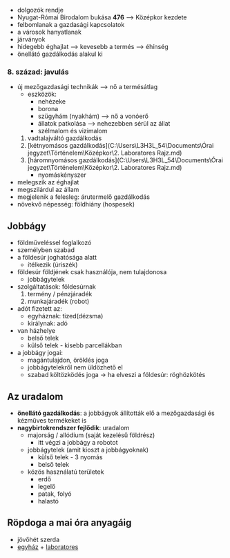 - dolgozók rendje
- Nyugat-Római Birodalom bukása **476** --> Középkor kezdete
- felbomlanak a gazdasági kapcsolatok
- a városok hanyatlanak
- járványok
- hidegebb éghajlat --> kevesebb a termés --> éhínség
- önellátó gazdálkodás alakul ki

### 8. század: javulás
- új mezőgazdasági technikák --> nő a termésátlag
	- eszközök:
		- nehézeke
		- borona
		- szügyhám (nyakhám) --> nő a vonóerő
		- állatok patkolása --> nehezebben sérül az állat
		- szélmalom és vizimalom
	1. vadtalajváltó gazdálkodás
	2. [kétnyomásos gazdálkodás](C:\Users\L3H3L_54\Documents\Órai jegyzet\Történelem\Középkor\2. Laboratores Rajz.md) 
	3. [háromnyomásos gazdálkodás](C:\Users\L3H3L_54\Documents\Órai jegyzet\Történelem\Középkor\2. Laboratores Rajz.md)
		- nyomáskényszer 
- melegszik az éghajlat
- megszilárdul az állam
- megjelenik a felesleg: árutermelő gazdálkodás
- növekvő népesség: földhiány (hospesek)

## Jobbágy
- földműveléssel foglalkozó
- személyben szabad
- a földesúr joghatósága alatt
	- ítélkezik (úriszék)
- földesúr földjének csak használója, nem tulajdonosa
	- jobbágytelek
- szolgáltatások: földesúrnak
	1. termény / pénzjáradék
	2. munkajáradék (robot)
- adót fizetett az:
	- egyháznak: tized(dézsma)
	- királynak: adó
- van házhelye
	- belső telek
	- külső telek - kisebb parcellákban 
- a jobbágy jogai:
	- magántulajdon, öröklés joga
	- jobbágytelekről nem üldözhető el
	- szabad költözködés joga → ha elveszi a földesúr: röghözkötés

## Az uradalom
- **önellátó gazdálkodás**: a jobbágyok állították elő a mezőgazdasági és kézműves termékeket is
- **nagybirtokrendszer fejlődik**: uradalom
	- majorság / allódium (saját kezelésű földrész)
		- itt végzi a jobbágy a robotot
	- jobbágytelek (amit kioszt a jobbágyoknak)
		- külső telek - 3 nyomás
		- belső telek
	- közös használatú területek
		- erdő
		- legelő
		- patak, folyó
		- halastó



## Röpdoga a mai óra anyagáig
 - jövőhét szerda
 - [egyház](obsidian://open?vault=%C3%93rai%20jegyzet&file=T%C3%B6rt%C3%A9nelem%2FK%C3%B6z%C3%A9pkor%2F1.%20A%20K%C3%B6z%C3%A9pkori%20Egyh%C3%A1z) + [laboratores](obsidian://open?vault=%C3%93rai%20jegyzet&file=T%C3%B6rt%C3%A9nelem%2FK%C3%B6z%C3%A9pkor%2F2.%20Laboratores)